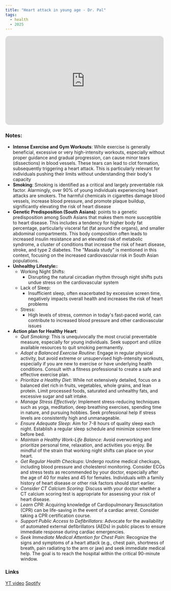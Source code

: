 ```yaml
---
title: "Heart attack in young age - Dr. Pal"
tags:
  - health
  - 2025
---
```


<iframe style="border-radius:12px" src="https://open.spotify.com/embed/episode/2nWvOQBzYV1dBR8HH0rl7C/video?utm_source=generator" width="496" height="279" frameBorder="0" allowfullscreen="" allow="autoplay; clipboard-write; encrypted-media; fullscreen; picture-in-picture" loading="lazy"></iframe>

### Notes:

- **Intense Exercise and Gym Workouts**: While exercise is generally beneficial, excessive or very high-intensity workouts, especially without proper guidance and gradual progression, can cause minor tears (dissections) in blood vessels. These tears can lead to clot formation, subsequently triggering a heart attack. This is particularly relevant for individuals pushing their limits without understanding their body's capacity 
- **Smoking**: Smoking is identified as a critical and largely preventable risk factor. Alarmingly, over 90% of young individuals experiencing heart attacks are smokers. The harmful chemicals in cigarettes damage blood vessels, increase blood pressure, and promote plaque buildup, significantly elevating the risk of heart disease
- **Genetic Predisposition (South Asians)**:  points to a genetic predisposition among South Asians that makes them more susceptible to heart disease. This includes a tendency for higher body fat percentage, particularly visceral fat (fat around the organs), and smaller abdominal compartments. This body composition often leads to increased insulin resistance and an elevated risk of metabolic syndrome, a cluster of conditions that increase the risk of heart disease, stroke, and type 2 diabetes. The "Masala study" is mentioned in this context, focusing on the increased cardiovascular risk in South Asian populations.
- **Unhealthy Lifestyle:**:
  - Working Night Shifts:
    -  Disrupting the natural circadian rhythm through night shifts puts undue stress on the cardiovascular system
  - Lack of Sleep:
    - Insufficient sleep, often exacerbated by excessive screen time, negatively impacts overall health and increases the risk of heart problems 
  - Stress:
    - High levels of stress, common in today's fast-paced world, can contribute to increased blood pressure and other cardiovascular issues 
- **Action plan for Healthy Heart**:
  - *Quit Smoking*: This is unequivocally the most crucial preventable measure, especially for young individuals. Seek support and utilize available resources to quit smoking permanently.
  - *Adopt a Balanced Exercise Routine*: Engage in regular physical activity, but avoid extreme or unsupervised high-intensity workouts, especially if you are new to exercise or have underlying health conditions. Consult with a fitness professional to create a safe and effective exercise plan.
  - *Prioritize a Healthy Diet*: While not extensively detailed, focus on a balanced diet rich in fruits, vegetables, whole grains, and lean protein. Limit processed foods, saturated and unhealthy fats, and excessive sugar and salt intake.
  - *Manage Stress Effectively*: Implement stress-reducing techniques such as yoga, meditation, deep breathing exercises, spending time in nature, and pursuing hobbies. Seek professional help if stress levels are consistently high and unmanageable.
  - *Ensure Adequate Sleep*: Aim for 7-8 hours of quality sleep each night. Establish a regular sleep schedule and minimize screen time before bed.
  - *Maintain a Healthy Work-Life Balance*: Avoid overworking and prioritize personal time, relaxation, and activities you enjoy. Be mindful of the strain that working night shifts can place on your heart.
  - *Get Regular Health Checkups*: Undergo routine medical checkups, including blood pressure and cholesterol monitoring. Consider ECGs and stress tests as recommended by your doctor, especially after the age of 40 for males and 45 for females. Individuals with a family history of heart disease or other risk factors should start earlier.
  - *Consider CT Calcium Scoring*: Discuss with your doctor whether a CT calcium scoring test is appropriate for assessing your risk of heart disease.
  - *Learn CPR*: Acquiring knowledge of Cardiopulmonary Resuscitation (CPR) can be life-saving in the event of a cardiac arrest. Consider taking a CPR certification course.
  - *Support Public Access to Defibrillators*: Advocate for the availability of automated external defibrillators (AEDs) in public places to ensure immediate response during cardiac emergencies.
  - *Seek Immediate Medical Attention for Chest Pain*: Recognize the signs and symptoms of a heart attack (e.g., chest pain, shortness of breath, pain radiating to the arm or jaw) and seek immediate medical help. The goal is to reach the hospital within the critical 90-minute window.

### Links

<a href="https://www.youtube.com/watch?v=Evt_Mm5bwpU" target="_blank">YT video</a>
<a href="https://open.spotify.com/episode/2nWvOQBzYV1dBR8HH0rl7C?si=098be017529b454b" target="_blank">Spotify</a>